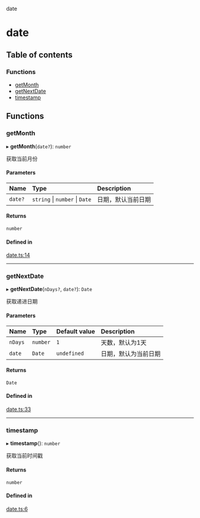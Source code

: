 date

# date

## Table of contents

### Functions

- [getMonth](README.md#getmonth)
- [getNextDate](README.md#getnextdate)
- [timestamp](README.md#timestamp)

## Functions

### getMonth

▸ **getMonth**(`date?`): `number`

获取当前月份

#### Parameters

| Name | Type | Description |
| :------ | :------ | :------ |
| `date?` | `string` \| `number` \| `Date` | 日期，默认当前日期 |

#### Returns

`number`

#### Defined in

[date.ts:14](https://github.com/xizher/nhz-utils/blob/8d62316/src/date/date.ts#L14)

___

### getNextDate

▸ **getNextDate**(`nDays?`, `date?`): `Date`

获取递进日期

#### Parameters

| Name | Type | Default value | Description |
| :------ | :------ | :------ | :------ |
| `nDays` | `number` | `1` | 天数，默认为1天 |
| `date` | `Date` | `undefined` | 日期，默认为当前日期 |

#### Returns

`Date`

#### Defined in

[date.ts:33](https://github.com/xizher/nhz-utils/blob/8d62316/src/date/date.ts#L33)

___

### timestamp

▸ **timestamp**(): `number`

获取当前时间戳

#### Returns

`number`

#### Defined in

[date.ts:6](https://github.com/xizher/nhz-utils/blob/8d62316/src/date/date.ts#L6)
